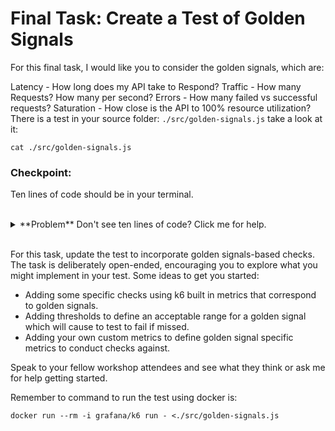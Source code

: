 # Final Task: Create a Test of Golden Signals

For this final task, I would like you to consider the golden signals, which are:

Latency - How long does my API take to Respond?
Traffic - How many Requests? How many per second?
Errors - How many failed vs successful requests?
Saturation - How close is the API to 100% resource utilization?
There is a test in your source folder: `./src/golden-signals.js` take a look at it:

```
cat ./src/golden-signals.js
```

### Checkpoint:
 Ten lines of code should be in your terminal. 

</br>
<details>
    <summary>**Problem** Don't see ten lines of code? Click me for help.</summary>

You should see an output in your terminal similar to this:

```
thomas.shipley@HOME exercise-6 % cat ./src/golden-signals.js
import http from 'k6/http';
import { check } from 'k6';

export default function() {
  let url = 'https://httpbin.test.k6.io/post';
  let response = http.post(url, 'Hello world!');
  check(response, {
      'Application says hello': (r) => r.body.includes('Hello world!')
  });
} 
```

If you see an output like this:

```
cat: .golden-signals.js: No such file or directory
```

Check your terminal is in the exercise-6 folder
</details>
</br>

For this task, update the test to incorporate golden signals-based checks.
The task is deliberately open-ended, encouraging you to explore what you might implement in your test. Some ideas to get you started:

* Adding some specific checks using k6 built in metrics that correspond to
golden signals.
* Adding thresholds to define an acceptable range for a golden signal which
will cause to test to fail if missed.
* Adding your own custom metrics to define golden signal specific metrics
to conduct checks against.

Speak to your fellow workshop attendees and see what they think or ask
me for help getting started.

Remember to command to run the test using docker is:

```
docker run --rm -i grafana/k6 run - <./src/golden-signals.js
```